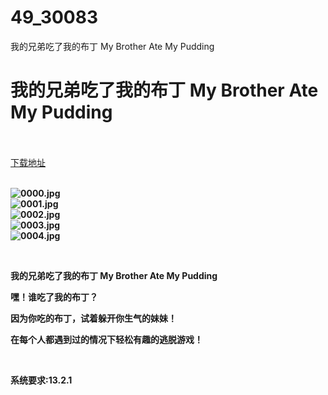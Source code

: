 # 49_30083
我的兄弟吃了我的布丁 My Brother Ate My Pudding
# 我的兄弟吃了我的布丁 My Brother Ate My Pudding
 <br/></br>
[下载地址](https://www.switch520.cc/article/30083 "下载地址")
<br/></br>

<p><strong><img title="0000.jpg" src="https://www.switch520.cc/muke_img/2022_04_22_8e09792f1035f.jpg" alt="0000.jpg"></strong><br>
<strong><img title="0001.jpg" src="https://www.switch520.cc/muke_img/2022_04_22_8f8ec606a1e1e.jpg" alt="0001.jpg"></strong><br>
<strong><img title="0002.jpg" src="https://www.switch520.cc/muke_img/2022_04_22_39f1af3bc6d67.jpg" alt="0002.jpg"></strong><br>
<strong><img title="0003.jpg" src="https://www.switch520.cc/muke_img/2022_04_22_f48dd21b5d0d8.jpg" alt="0003.jpg"></strong><br>
<strong><img title="0004.jpg" src="https://www.switch520.cc/muke_img/2022_04_22_6e4e8bbbc747c.jpg" alt="0004.jpg">&nbsp;</strong></p>
<p>&nbsp;</p>
<p><strong>我的兄弟吃了我的布丁 My Brother Ate My Pudding</strong></p>
<p><strong>嘿！谁吃了我的布丁？</strong></p>
<p><strong>因为你吃的布丁，试着躲开你生气的妹妹！</strong></p>
<p><strong>在每个人都遇到过的情况下轻松有趣的逃脱游戏！</strong></p>
<p>&nbsp;</p>
<p><strong>系统要求:13.2.1</strong></p>



